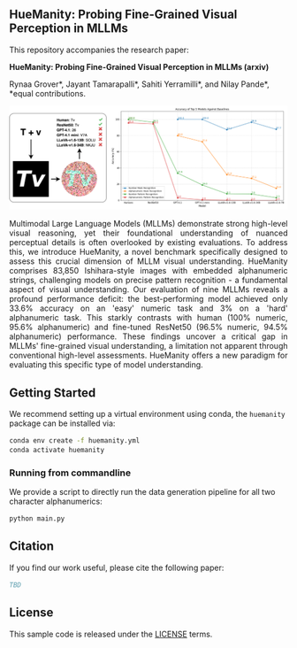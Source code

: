 ## HueManity: Probing Fine-Grained Visual Perception in MLLMs

This repository accompanies the research paper:

**HueManity: Probing Fine-Grained Visual Perception in MLLMs (arxiv)**

Rynaa Grover*, Jayant Tamarapalli*, Sahiti Yerramilli*, and Nilay Pande*, *equal contributions.

![](assets/huemanity-teaser.png)

<p align="justify">
Multimodal Large Language Models (MLLMs) demonstrate strong high-level visual reasoning, yet their foundational understanding of nuanced perceptual details is often overlooked by existing evaluations. To address this, we introduce HueManity, a novel benchmark specifically designed to assess this crucial dimension of MLLM visual understanding. HueManity comprises 83,850 Ishihara-style images with embedded alphanumeric strings, challenging models on precise pattern recognition - a fundamental aspect of visual understanding. Our evaluation of nine MLLMs reveals a profound performance deficit: the best-performing model achieved only 33.6% accuracy on an 'easy' numeric task and 3% on a 'hard' alphanumeric task. This starkly contrasts with human (100% numeric, 95.6% alphanumeric) and fine-tuned ResNet50 (96.5% numeric, 94.5% alphanumeric) performance. These findings uncover a critical gap in MLLMs' fine-grained visual understanding, a limitation not apparent through conventional high-level assessments. HueManity offers a new paradigm for evaluating this specific type of model understanding.
</p>

## Getting Started

We recommend setting up a virtual environment using conda, the `huemanity` package can be installed via:

```bash
conda env create -f huemanity.yml
conda activate huemanity
```

### Running from commandline

We provide a script to directly run the data generation pipeline for all two character alphanumerics:
```bash
python main.py
```

## Citation

If you find our work useful, please cite the following paper:

```bibtex
TBD
```

## License
This sample code is released under the [LICENSE](LICENSE) terms.
